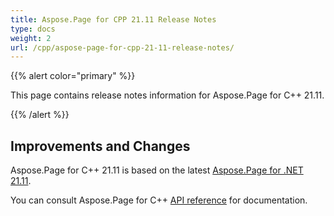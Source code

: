 ```yaml
---
title: Aspose.Page for CPP 21.11 Release Notes
type: docs
weight: 2
url: /cpp/aspose-page-for-cpp-21-11-release-notes/
---
```


{{% alert color="primary" %}}

This page contains release notes information for Aspose.Page for C++ 21.11.

{{% /alert %}}
## **Improvements and Changes**
Aspose.Page for C++ 21.11 is based on the latest [Aspose.Page for .NET 21.11](/page/net/aspose-page-for-net-21-11-release-notes/).

You can consult Aspose.Page for C++ [API reference](https://reference.aspose.com/cpp/page/) for documentation.
